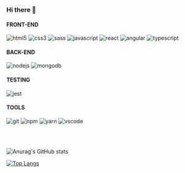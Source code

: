### Hi there 👋

#### FRONT-END
<p>
  <img alt="html5" src="https://img.shields.io/badge/html5%20-E34F26.svg?&style=for-the-badge&logo=html5&logoColor=white" />
  <img alt="css3" src="https://img.shields.io/badge/css3%20-48B0F1.svg?&style=for-the-badge&logo=css3&logoColor=white" />
  <img alt="sass" src="https://img.shields.io/badge/sass%20-CC6699.svg?&style=for-the-badge&logo=sass&logoColor=%2320232a" />
  <img alt="javascript" src="https://img.shields.io/badge/javascript es6+%20-%2320232a.svg?&style=for-the-badge&logo=javascript&logoColor=F7DF1E" />
  <img alt="react" src="https://img.shields.io/badge/react%20-%2320232a.svg?&style=for-the-badge&logo=react&logoColor=%2361DAFB" />
  <img alt="angular" src="https://img.shields.io/badge/angular%20-E23237.svg?&style=for-the-badge&logo=angularjs&logoColor=white" />
  <img alt="typescript" src="https://img.shields.io/badge/typescript%20-3178C6.svg?&style=for-the-badge&logo=typescript&logoColor=white" />
</p>

#### BACK-END
<p>
  <img alt="nodejs" src="https://img.shields.io/badge/node.js%20-339933.svg?&style=for-the-badge&logo=node.js&logoColor=white" />
  <img alt="mongodb" src="https://img.shields.io/badge/mongoDB%20-47A248.svg?&style=for-the-badge&logo=mongodb&logoColor=white" />
</p>

#### TESTING
<p>
  <img alt="jest" src="https://img.shields.io/badge/jest%20-C21325.svg?&style=for-the-badge&logo=jest&logoColor=white" />
</p>
  
#### TOOLS
<p>
  <img alt="git" src="https://img.shields.io/badge/git%20-%2320232a.svg?&style=for-the-badge&logo=git&logoColor=F05032" />
  <img alt="npm" src="https://img.shields.io/badge/npm%20-%2320232a.svg?&style=for-the-badge&logo=npm&logoColor=CB3837" />
  <img alt="yarn" src="https://img.shields.io/badge/yarn%20-%2320232a.svg?&style=for-the-badge&logo=yarn&logoColor=2C8EBB" />
  <img alt="vscode" src="https://img.shields.io/badge/vs%20code%20-%2320232a.svg?&style=for-the-badge&logo=visualstudiocode&logoColor=007ACC" />
</p>
<br><br>

![Anurag's GitHub stats](https://github-readme-stats.vercel.app/api?username=michakow&theme=radical&show_icons=true)

[![Top Langs](https://github-readme-stats.vercel.app/api/top-langs/?username=michakow&layout=compact&theme=radical)](https://github.com/anuraghazra/github-readme-stats)

<!--
**michakow/michakow** is a ✨ _special_ ✨ repository because its `README.md` (this file) appears on your GitHub profile.

Here are some ideas to get you started:

- 🔭 I’m currently working on ...
- 🌱 I’m currently learning ...
- 👯 I’m looking to collaborate on ...
- 🤔 I’m looking for help with ...
- 💬 Ask me about ...
- 📫 How to reach me: ...
- 😄 Pronouns: ...
- ⚡ Fun fact: ...
-->
